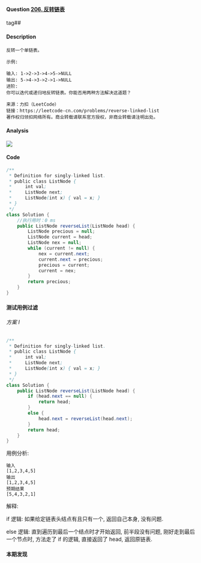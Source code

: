 #### Question [206. 反转链表](https://leetcode-cn.com/problems/reverse-linked-list/)

tag##



#### Description

```
反转一个单链表。

示例:

输入: 1->2->3->4->5->NULL
输出: 5->4->3->2->1->NULL
进阶:
你可以迭代或递归地反转链表。你能否用两种方法解决这道题？

来源：力扣（LeetCode）
链接：https://leetcode-cn.com/problems/reverse-linked-list
著作权归领扣网络所有。商业转载请联系官方授权，非商业转载请注明出处。
```



#### Analysis

<img src="https://raw.githubusercontent.com/jontyzheng/leetcode-journal/master/2020-12-05-%E9%93%BE%E8%A1%A8-206-%E5%8F%8D%E8%BD%AC%E9%93%BE%E8%A1%A8/2020-12-05_21-58-32.jpg">



#### Code

```java
/**
 * Definition for singly-linked list.
 * public class ListNode {
 *     int val;
 *     ListNode next;
 *     ListNode(int x) { val = x; }
 * }
 */
class Solution {
    //执行用时：0 ms
    public ListNode reverseList(ListNode head) {
        ListNode precious = null;
        ListNode current = head;
        ListNode nex = null;
        while (current != null) {
            nex = current.next;
            current.next = precious;
            precious = current;
            current = nex;
        }
        return precious;
    }
}
```





#### 测试用例过滤

###### 方案 I

```java
/**
 * Definition for singly-linked list.
 * public class ListNode {
 *     int val;
 *     ListNode next;
 *     ListNode(int x) { val = x; }
 * }
 */
class Solution {
    public ListNode reverseList(ListNode head) {
        if (head.next == null) {
            return head;
        }   
        else {
            head.next = reverseList(head.next);
        }
        return head;
    }
}
```

用例分析:

```
输入
[1,2,3,4,5]
输出
[1,2,3,4,5]
预期结果
[5,4,3,2,1]
```

解释: 

if 逻辑: 如果给定链表头结点有且只有一个, 返回自己本身, 没有问题.

else 逻辑: 直到遍历到最后一个结点时才开始返回, 前半段没有问题, 刚好走到最后一个节点时, 方法走了 if 的逻辑, 直接返回了 head, 返回原链表.







#### 本期发现					






